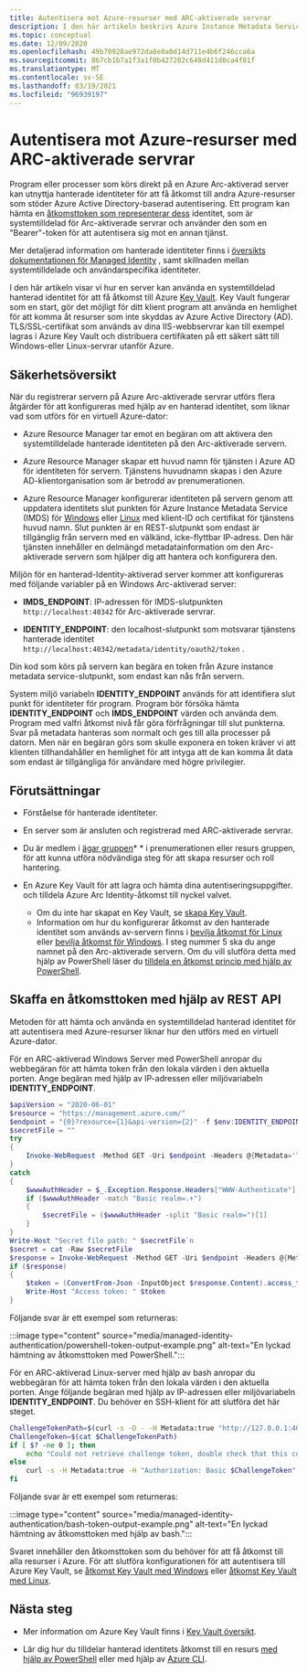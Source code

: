 ```yaml
---
title: Autentisera mot Azure-resurser med ARC-aktiverade servrar
description: I den här artikeln beskrivs Azure Instance Metadata Service stöd för Arc-aktiverade servrar och hur du kan autentisera mot Azure-resurser och lokala med en hemlighet.
ms.topic: conceptual
ms.date: 12/09/2020
ms.openlocfilehash: 49b70928ae972da8e0a0d14d711e4b6f246cca6a
ms.sourcegitcommit: 867cb1b7a1f3a1f0b427282c648d411d0ca4f81f
ms.translationtype: MT
ms.contentlocale: sv-SE
ms.lasthandoff: 03/19/2021
ms.locfileid: "96939197"
---
```

# <a name="authenticate-against-azure-resources-with-arc-enabled-servers"></a>Autentisera mot Azure-resurser med ARC-aktiverade servrar

Program eller processer som körs direkt på en Azure Arc-aktiverad server kan utnyttja hanterade identiteter för att få åtkomst till andra Azure-resurser som stöder Azure Active Directory-baserad autentisering. Ett program kan hämta en [åtkomsttoken som representerar dess](../../active-directory/develop/developer-glossary.md#access-token) identitet, som är systemtilldelad för Arc-aktiverade servrar och använder den som en "Bearer"-token för att autentisera sig mot en annan tjänst.

Mer detaljerad information om hanterade identiteter finns i [översikts dokumentationen för Managed Identity](../../active-directory/managed-identities-azure-resources/overview.md) , samt skillnaden mellan systemtilldelade och användarspecifika identiteter.

I den här artikeln visar vi hur en server kan använda en systemtilldelad hanterad identitet för att få åtkomst till Azure [Key Vault](../../key-vault/general/overview.md). Key Vault fungerar som en start, gör det möjligt för ditt klient program att använda en hemlighet för att komma åt resurser som inte skyddas av Azure Active Directory (AD). TLS/SSL-certifikat som används av dina IIS-webbservrar kan till exempel lagras i Azure Key Vault och distribuera certifikaten på ett säkert sätt till Windows-eller Linux-servrar utanför Azure.

## <a name="security-overview"></a>Säkerhetsöversikt

När du registrerar servern på Azure Arc-aktiverade servrar utförs flera åtgärder för att konfigureras med hjälp av en hanterad identitet, som liknar vad som utförs för en virtuell Azure-dator:

- Azure Resource Manager tar emot en begäran om att aktivera den systemtilldelade hanterade identiteten på den Arc-aktiverade servern.

- Azure Resource Manager skapar ett huvud namn för tjänsten i Azure AD för identiteten för servern. Tjänstens huvudnamn skapas i den Azure AD-klientorganisation som är betrodd av prenumerationen.

- Azure Resource Manager konfigurerar identiteten på servern genom att uppdatera identitets slut punkten för Azure Instance Metadata Service (IMDS) för [Windows](../../virtual-machines/windows/instance-metadata-service.md) eller [Linux](../../virtual-machines/linux/instance-metadata-service.md) med klient-ID och certifikat för tjänstens huvud namn. Slut punkten är en REST-slutpunkt som endast är tillgänglig från servern med en välkänd, icke-flyttbar IP-adress. Den här tjänsten innehåller en delmängd metadatainformation om den Arc-aktiverade servern som hjälper dig att hantera och konfigurera den.

Miljön för en hanterad-Identity-aktiverad server kommer att konfigureras med följande variabler på en Windows Arc-aktiverad server:

- **IMDS_ENDPOINT**: IP-adressen för IMDS-slutpunkten `http://localhost:40342` för Arc-aktiverade servrar.

- **IDENTITY_ENDPOINT**: den localhost-slutpunkt som motsvarar tjänstens hanterade identitet `http://localhost:40342/metadata/identity/oauth2/token` .

Din kod som körs på servern kan begära en token från Azure instance metadata service-slutpunkt, som endast kan nås från servern.

System miljö variabeln **IDENTITY_ENDPOINT** används för att identifiera slut punkt för identiteter för program. Program bör försöka hämta **IDENTITY_ENDPOINT** och **IMDS_ENDPOINT** värden och använda dem. Program med valfri åtkomst nivå får göra förfrågningar till slut punkterna. Svar på metadata hanteras som normalt och ges till alla processer på datorn. Men när en begäran görs som skulle exponera en token kräver vi att klienten tillhandahåller en hemlighet för att intyga att de kan komma åt data som endast är tillgängliga för användare med högre privilegier.

## <a name="prerequisites"></a>Förutsättningar

- Förståelse för hanterade identiteter.
- En server som är ansluten och registrerad med ARC-aktiverade servrar.
- Du är medlem i [ägar gruppen](../../role-based-access-control/built-in-roles.md#owner)* * i prenumerationen eller resurs gruppen, för att kunna utföra nödvändiga steg för att skapa resurser och roll hantering.
- En Azure Key Vault för att lagra och hämta dina autentiseringsuppgifter. och tilldela Azure Arc Identity-åtkomst till nyckel valvet.

    - Om du inte har skapat en Key Vault, se [skapa Key Vault](../../active-directory/managed-identities-azure-resources/tutorial-windows-vm-access-nonaad.md#create-a-key-vault-).
    - Information om hur du konfigurerar åtkomst av den hanterade identitet som används av-servern finns i [bevilja åtkomst för Linux](../../active-directory/managed-identities-azure-resources/tutorial-linux-vm-access-nonaad.md#grant-access) eller [bevilja åtkomst för Windows](../../active-directory/managed-identities-azure-resources/tutorial-windows-vm-access-nonaad.md#grant-access). I steg nummer 5 ska du ange namnet på den Arc-aktiverade servern. Om du vill slutföra detta med hjälp av PowerShell läser du [tilldela en åtkomst princip med hjälp av PowerShell](../../key-vault/general/assign-access-policy-powershell.md).

## <a name="acquiring-an-access-token-using-rest-api"></a>Skaffa en åtkomsttoken med hjälp av REST API

Metoden för att hämta och använda en systemtilldelad hanterad identitet för att autentisera med Azure-resurser liknar hur den utförs med en virtuell Azure-dator.

För en ARC-aktiverad Windows Server med PowerShell anropar du webbegäran för att hämta token från den lokala värden i den aktuella porten. Ange begäran med hjälp av IP-adressen eller miljövariabeln **IDENTITY_ENDPOINT**.

```powershell
$apiVersion = "2020-06-01"
$resource = "https://management.azure.com/"
$endpoint = "{0}?resource={1}&api-version={2}" -f $env:IDENTITY_ENDPOINT,$resource,$apiVersion
$secretFile = ""
try
{
    Invoke-WebRequest -Method GET -Uri $endpoint -Headers @{Metadata='True'} -UseBasicParsing
}
catch
{
    $wwwAuthHeader = $_.Exception.Response.Headers["WWW-Authenticate"]
    if ($wwwAuthHeader -match "Basic realm=.+")
    {
        $secretFile = ($wwwAuthHeader -split "Basic realm=")[1]
    }
}
Write-Host "Secret file path: " $secretFile`n
$secret = cat -Raw $secretFile
$response = Invoke-WebRequest -Method GET -Uri $endpoint -Headers @{Metadata='True'; Authorization="Basic $secret"} -UseBasicParsing
if ($response)
{
    $token = (ConvertFrom-Json -InputObject $response.Content).access_token
    Write-Host "Access token: " $token
}
```

Följande svar är ett exempel som returneras:

:::image type="content" source="media/managed-identity-authentication/powershell-token-output-example.png" alt-text="En lyckad hämtning av åtkomsttoken med PowerShell.":::

För en ARC-aktiverad Linux-server med hjälp av bash anropar du webbegäran för att hämta token från den lokala värden i den aktuella porten. Ange följande begäran med hjälp av IP-adressen eller miljövariabeln **IDENTITY_ENDPOINT**. Du behöver en SSH-klient för att slutföra det här steget.

```bash
ChallengeTokenPath=$(curl -s -D - -H Metadata:true "http://127.0.0.1:40342/metadata/identity/oauth2/token?api-version=2019-11-01&resource=https%3A%2F%2Fmanagement.azure.com" | grep Www-Authenticate | cut -d "=" -f 2 | tr -d "[:cntrl:]")
ChallengeToken=$(cat $ChallengeTokenPath)
if [ $? -ne 0 ]; then
    echo "Could not retrieve challenge token, double check that this command is run with root privileges."
else
    curl -s -H Metadata:true -H "Authorization: Basic $ChallengeToken" "http://127.0.0.1:40342/metadata/identity/oauth2/token?api-version=2019-11-01&resource=https%3A%2F%2Fmanagement.azure.com"
fi
```

Följande svar är ett exempel som returneras:

:::image type="content" source="media/managed-identity-authentication/bash-token-output-example.png" alt-text="En lyckad hämtning av åtkomsttoken med hjälp av bash.":::

Svaret innehåller den åtkomsttoken som du behöver för att få åtkomst till alla resurser i Azure. För att slutföra konfigurationen för att autentisera till Azure Key Vault, se [åtkomst Key Vault med Windows](../../active-directory/managed-identities-azure-resources/tutorial-windows-vm-access-nonaad.md#access-data) eller [åtkomst Key Vault med Linux](../../active-directory/managed-identities-azure-resources/tutorial-linux-vm-access-nonaad.md#access-data).

## <a name="next-steps"></a>Nästa steg

- Mer information om Azure Key Vault finns i [Key Vault översikt](../../key-vault/general/overview.md).

- Lär dig hur du tilldelar hanterad identitets åtkomst till en resurs [med hjälp av PowerShell](../../active-directory/managed-identities-azure-resources/howto-assign-access-powershell.md) eller med hjälp av [Azure CLI](../../active-directory/managed-identities-azure-resources/howto-assign-access-cli.md).